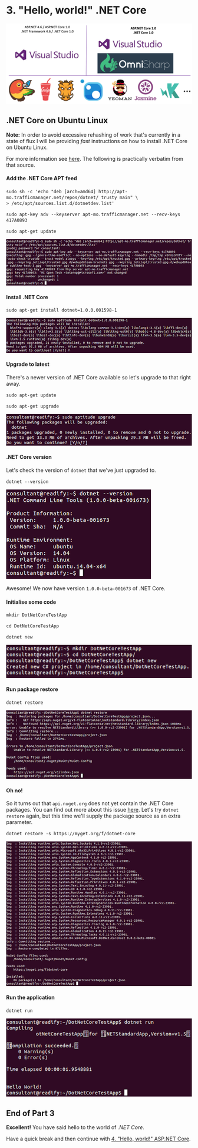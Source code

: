 # 3. "Hello, world!" .NET Core

![1-dotnet-core-dev-stack](Part3/1-dotnet-core-dev-stack.png)

## .NET Core on Ubuntu Linux

__Note:__ In order to avoid excessive rehashing of work that's currently in a state of flux I will be providing _fast_ instructions on how to install .NET Core on Ubuntu Linux.

For more information see [here](http://dotnet.github.io/getting-started/). The following is practically verbatim from that source.

#### Add the .NET Core APT feed

```
sudo sh -c 'echo "deb [arch=amd64] http://apt-mo.trafficmanager.net/repos/dotnet/ trusty main" \
> /etc/apt/sources.list.d/dotnetdev.list'
```

```
sudo apt-key adv --keyserver apt-mo.trafficmanager.net --recv-keys 417A0893
```

```
sudo apt-get update
```

![2-add-dotnet-core-apt-feed](Part3/2-add-dotnet-core-apt-feed.png)

#### Install .NET Core

```
sudo apt-get install dotnet=1.0.0.001598-1
```

![3-install-dotnet-core](Part3/3-install-dotnet-core.png)

#### Upgrade to latest

There's a newer version of .NET Core available so let's upgrade to that right away.

```
sudo apt-get update
```

```
sudo apt-get upgrade
```

![4-upgrade-dotnet-core](Part3/4-upgrade-dotnet-core.png)

#### .NET Core version

Let's check the version of `dotnet` that we've just upgraded to.

```
dotnet --version
```

![5-check-dotnet-version](Part3/5-check-dotnet-version.png)

Awesome! We now have version `1.0.0-beta-001673` of .NET Core.

#### Initialise some code

```
mkdir DotNetCoreTestApp
```

```
cd DotNetCoreTestApp
```

```
dotnet new
```

![6-dotnet-new-project](Part3/6-dotnet-new-project.png)

#### Run package restore

```
dotnet restore
```

![7-dotnet-restore-fail](Part3/7-dotnet-restore-fail.png)

#### Oh no!

So it turns out that `api.nuget.org` does not yet contain the .NET Core packages. You can find out more about this issue [here](https://github.com/dotnet/cli/issues/535). Let's try `dotnet restore` again, but this time we'll supply the package source as an extra parameter.

```
dotnet restore -s https://myget.org/f/dotnet-core
```

![8-dotnet-restore-success](Part3/8-dotnet-restore-success.png)

#### Run the application

```
dotnet run
```

![9-dotnet-run](Part3/9-dotnet-run.png)

## End of Part 3

__Excellent!__ You have said hello to the world of _.NET Core_.

Have a quick break and then continue with [4. "Hello, world!" ASP.NET Core](Part4.md).
